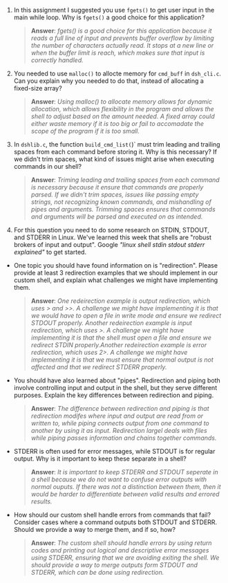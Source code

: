 1. In this assignment I suggested you use `fgets()` to get user input in the main while loop. Why is `fgets()` a good choice for this application?

    > **Answer**:  _fgets() is a good choice for this application because it reads a full line of input and prevents buffer overflow by limiting the number of characters actually read. It stops at a new line or when the buffer limit is reach, which makes sure that input is correctly handled._

2. You needed to use `malloc()` to allocte memory for `cmd_buff` in `dsh_cli.c`. Can you explain why you needed to do that, instead of allocating a fixed-size array?

    > **Answer**:  _Using malloc() to allocate memory allows for dynamic allocation, which allows flexibility in the program and allows the shell to adjust based on the amount needed. A fixed array could either waste memory if it is too big or fail to accomadate the scope of the program if it is too small._


3. In `dshlib.c`, the function `build_cmd_list(`)` must trim leading and trailing spaces from each command before storing it. Why is this necessary? If we didn't trim spaces, what kind of issues might arise when executing commands in our shell?

    > **Answer**:  _Triming leading and trailing spaces from each command is necessary because it ensure that commands are properly parsed. If we didn't trim spaces, issues like passing empty strings, not recognizing known commands, and mishandling of pipes and arguments. Trimming spaces ensures that commands and arguments will be parsed and executed on as intended._

4. For this question you need to do some research on STDIN, STDOUT, and STDERR in Linux. We've learned this week that shells are "robust brokers of input and output". Google _"linux shell stdin stdout stderr explained"_ to get started.

- One topic you should have found information on is "redirection". Please provide at least 3 redirection examples that we should implement in our custom shell, and explain what challenges we might have implementing them.

    > **Answer**:  _One redeirection example is output redirection, which uses > and >>. A challenge we might have implementing it is that we would have to open a file in write mode and ensure we redirect STDOUT properly. Another redeirection example is input redirection, which uses >. A challenge we might have implementing it is that the shell must open a file and ensure we redirect STDIN properly.Another redeirection example is error redirection, which uses 2>. A challenge we might have implementing it is that we must ensure that normal output is not affected and that we redirect STDERR properly._

- You should have also learned about "pipes". Redirection and piping both involve controlling input and output in the shell, but they serve different purposes. Explain the key differences between redirection and piping.

    > **Answer**:  _The difference between redirection and piping is that redirection modifes where input and output are read from or written to, while piping connects output from one command to another by using it as input. Redirection largel deals with files while piping passes information and chains together commands._

- STDERR is often used for error messages, while STDOUT is for regular output. Why is it important to keep these separate in a shell?

    > **Answer**:  _It is important to keep STDERR and STDOUT seperate in a shell because we do not want to confuse error outputs with normal ouputs. If there was not a distinction between them, then it would be harder to differentiate between valid results and errored results._

- How should our custom shell handle errors from commands that fail? Consider cases where a command outputs both STDOUT and STDERR. Should we provide a way to merge them, and if so, how?

    > **Answer**:  _The custom shell should handle errors by using return codes and printing out logical and descriptive error messages using STDERR, ensuring that we are avoiding exiting the shell. We should provide a way to merge outputs form STDOUT and STDERR, which can be done using redirection._